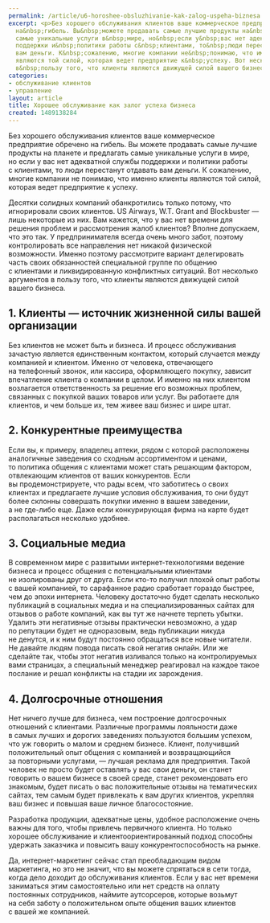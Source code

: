 ```yaml
---
permalink: /article/u6-horoshee-obsluzhivanie-kak-zalog-uspeha-biznesa
excerpt: <p>Без хорошего обслуживания клиентов ваше коммерческое предприятие обречено
  на&nbsp;гибель. Вы&nbsp;можете продавать самые лучшие продукты на&nbsp;планете и&nbsp;предлагать
  самые уникальные услуги в&nbsp;мире, но&nbsp;если у&nbsp;вас нет адекватной службы
  поддержки и&nbsp;политики работы с&nbsp;клиентами, то&nbsp;люди перестанут отдавать
  вам деньги. К&nbsp;сожалению, многие компании не&nbsp;понимаю, что именно клиенты
  являются той силой, которая ведет предприятие к&nbsp;успеху. Вот несколько аргументов
  в&nbsp;пользу того, что клиенты являются движущей силой вашего бизнеса.</p>
categories:
- обслуживание клиентов
- управление
layout: article
title: Хорошее обслуживание как залог успеха бизнеса
created: 1489138284
---
```

Без хорошего обслуживания клиентов ваше коммерческое предприятие обречено на гибель. Вы можете продавать самые лучшие продукты на планете и предлагать самые уникальные услуги в мире, но если у вас нет адекватной службы поддержки и политики работы с клиентами, то люди перестанут отдавать вам деньги. К сожалению, многие компании не понимаю, что именно клиенты являются той силой, которая ведет предприятие к успеху.

Десятки солидных компаний обанкротились только потому, что игнорировали своих клиентов. US Airways, W.T. Grant and Blockbuster — лишь некоторые из них. Вам кажется, что у вас нет времени для решения проблем и рассмотрения жалоб клиентов? Вполне допускаем, что это так. У предпринимателя всегда очень много забот, поэтому контролировать все направления нет никакой физической возможности. Именно поэтому рассмотрите вариант делегировать часть своих обязанностей специальной группе по общению с клиентами и ликвидированную конфликтных ситуаций. Вот несколько аргументов в пользу того, что клиенты являются движущей силой вашего бизнеса.

## 1. Клиенты — источник жизненной силы вашей организации ##

Без клиентов не может быть и бизнеса. И процесс обслуживания зачастую является единственным контактом, который случается между компанией и клиентом. Именно от человека, отвечающего на телефонный звонок, или кассира, оформляющего покупку, зависит впечатление клиента о компании в целом. И именно на них клиентом возлагается ответственность за решение его возможных проблем, связанных с покупкой ваших товаров или услуг. Вы работаете для клиентов, и чем больше их, тем живее ваш бизнес и шире штат.

## 2. Конкурентные преимущества ##

Если вы, к примеру, владелец аптеки, рядом с которой расположены аналогичные заведения со сходным ассортиментом и ценами, то политика общения с клиентами может стать решающим фактором, отвлекающим клиентов от ваших конкурентов. Если вы продемонстрируете, что рады всем, что заботитесь о своих клиентах и предлагаете лучшие условия обслуживания, то они будут более склонны совершать покупки именно в вашем заведении, а не где-либо еще. Даже если конкурирующая фирма на карте будет располагаться несколько удобнее.

## 3. Социальные медиа ##

В современном мире с развитыми интернет-технологиями ведение бизнеса и процесс общения с потенциальными клиентами не изолированы друг от друга. Если кто-то получил плохой опыт работы с вашей компанией, то сарафанное радио сработает гораздо быстрее, чем до эпохи интернета. Человеку достаточно будет сделать несколько публикаций в социальных медиа и на специализированных сайтах для отзывов о работе компаний, как вы тут же начнете терпеть убытки. Удалить эти негативные отзывы практически невозможно, а удар по репутации будет не одноразовым, ведь публикации никуда не денутся, и к ним будут постоянно обращаться все новые читатели. Не давайте людям повода писать свой негатив онлайн. Или же сделайте так, чтобы этот негатив изливался только на контролируемых вами страницах, а специальный менеджер реагировал на каждое такое послание и решал конфликты на стадии их зарождения.

## 4. Долгосрочные отношения ##

Нет ничего лучше для бизнеса, чем построение долгосрочных отношений с клиентами. Различные программы лояльности даже в самых лучших и дорогих заведениях пользуются большим успехом, что уж говорить о малом и среднем бизнесе. Клиент, получивший положительный опыт общения с компанией и возвращающийся за повторными услугами, — лучшая реклама для предприятия. Такой человек не просто будет оставлять у вас свои деньги, он станет говорить о вашем бизнесе в своей среде, станет рекомендовать его знакомым, будет писать о вас положительные отзывы на тематических сайтах, тем самым будет привлекать к вам других клиентов, укрепляя ваш бизнес и повышая ваше личное благосостояние.

Разработка продукции, адекватные цены, удобное расположение очень важны для того, чтобы привлечь первичного клиента. Но только хорошее обслуживание и клиентоориентированный подход способны удержать заказчика и повысить вашу конкурентоспособность на рынке.

Да, интернет-маркетинг сейчас стал преобладающим видом маркетинга, но это не значит, что вы можете спрятаться в сети тогда, когда дело доходит до обслуживания клиентов. Если у вас нет времени заниматься этим самостоятельно или нет средств на оплату постоянных сотрудников, наймите аутсорсеров, которые возьмут на себя заботу о положительном опыте общения ваших клиентов с вашей же компанией.

